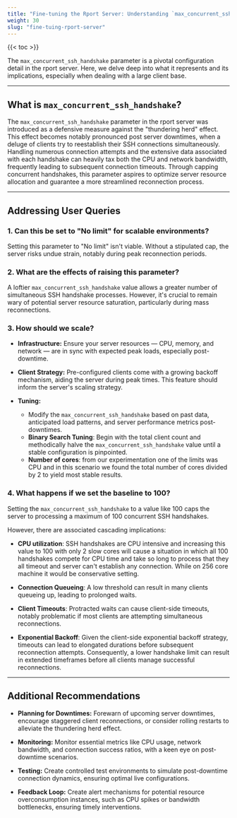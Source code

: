 ```yaml
---
title: "Fine-tuning the Rport Server: Understanding `max_concurrent_ssh_handshake`"
weight: 30
slug: "fine-tuing-rport-server"
---
```

{{< toc >}}

The `max_concurrent_ssh_handshake` parameter is a pivotal configuration detail in the rport server.
Here, we delve deep into what it represents and its implications, especially when dealing with a large client base.

---

## What is `max_concurrent_ssh_handshake`?

The `max_concurrent_ssh_handshake` parameter in the rport server was introduced as a defensive measure against
the "thundering herd" effect. This effect becomes notably pronounced post server downtimes,
when a deluge of clients try to reestablish their SSH connections simultaneously.
Handling numerous connection attempts and the extensive data associated with each handshake
can heavily tax both the CPU and network bandwidth, frequently leading to subsequent connection timeouts.
Through capping concurrent handshakes,
this parameter aspires to optimize server resource allocation and guarantee a more streamlined reconnection process.

---

## Addressing User Queries

### 1. Can this be set to "No limit" for scalable environments?

Setting this parameter to "No limit" isn't viable. Without a stipulated cap,
the server risks undue strain, notably during peak reconnection periods.

### 2. What are the effects of raising this parameter?

A loftier `max_concurrent_ssh_handshake` value allows a greater number of simultaneous SSH handshake processes.
However, it's crucial to remain wary of potential server resource saturation, particularly during mass reconnections.

### 3. How should we scale?

- **Infrastructure:** Ensure your server resources
 — CPU, memory, and network — are in sync with expected peak loads, especially post-downtime.

- **Client Strategy:** Pre-configured clients come with a growing backoff mechanism,
 aiding the server during peak times. This feature should inform the server's scaling strategy.

- **Tuning:**
  - Modify the `max_concurrent_ssh_handshake` based on past data,
 anticipated load patterns, and server performance metrics post-downtimes.
  - **Binary Search Tuning**: Begin with the total client count and methodically halve the `max_concurrent_ssh_handshake` value until a stable configuration is pinpointed.
  - **Number of cores**: from our experimentation one of the limits was CPU and in this scenario
  we found the total number of cores divided by 2 to yield most stable results.

### 4. What happens if we set the baseline to 100?

Setting the `max_concurrent_ssh_handshake` to a value like 100 caps the server
to processing a maximum of 100 concurrent SSH handshakes.

However, there are associated cascading implications:

- **CPU utilization**: SSH handshakes are CPU intensive and increasing this value to 100 with only 2 slow cores will
 cause a situation in which all 100 handshakes compete for CPU time and take so long to process that they all timeout and server can't establish any connection.
 While on 256 core machine it would be conservative setting.

- **Connection Queueing**: A low threshold can result in many clients queueing up, leading to prolonged waits.

- **Client Timeouts**: Protracted waits can cause client-side timeouts,
 notably problematic if most clients are attempting simultaneous reconnections.

- **Exponential Backoff**: Given the client-side exponential backoff strategy,
 timeouts can lead to elongated durations before subsequent reconnection attempts.
 Consequently, a lower handshake limit can result in extended timeframes
 before all clients manage successful reconnections.

---

## Additional Recommendations

- **Planning for Downtimes:** Forewarn of upcoming server downtimes,
 encourage staggered client reconnections, or consider rolling restarts to alleviate the thundering herd effect.

- **Monitoring:** Monitor essential metrics like CPU usage, network bandwidth,
 and connection success ratios, with a keen eye on post-downtime scenarios.

- **Testing:** Create controlled test environments to simulate post-downtime connection dynamics,
 ensuring optimal live configurations.

- **Feedback Loop:** Create alert mechanisms for potential resource overconsumption instances,
 such as CPU spikes or bandwidth bottlenecks, ensuring timely interventions.
